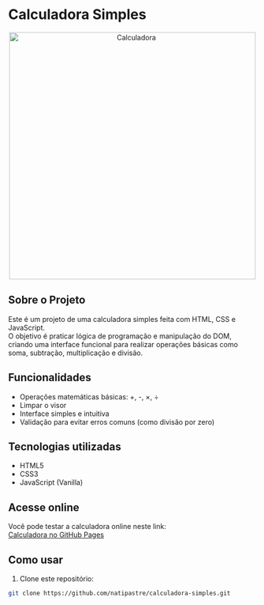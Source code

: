 # Calculadora Simples

<div align="center">
  <img src="https://i.postimg.cc/3wYMz3nb/calculadora.png" alt="Calculadora" width="500"/>
</div>

## Sobre o Projeto

Este é um projeto de uma calculadora simples feita com HTML, CSS e JavaScript.  
O objetivo é praticar lógica de programação e manipulação do DOM, criando uma interface funcional para realizar operações básicas como soma, subtração, multiplicação e divisão.

## Funcionalidades

- Operações matemáticas básicas: +, -, ×, ÷  
- Limpar o visor  
- Interface simples e intuitiva  
- Validação para evitar erros comuns (como divisão por zero)

## Tecnologias utilizadas

- HTML5  
- CSS3  
- JavaScript (Vanilla)

## Acesse online

Você pode testar a calculadora online neste link:  
[Calculadora no GitHub Pages](https://natipastre.github.io/Calculadora---js-/)

## Como usar

1. Clone este repositório:  
```bash
git clone https://github.com/natipastre/calculadora-simples.git
